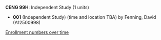 **CENG 99H**: Independent Study (1 units)

- **001** (Independent Study) (time and location TBA) by Fenning, David (A12500998)

[Enrollment numbers over time](./CENG99H.tsv)
